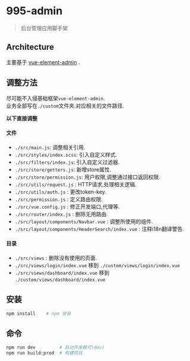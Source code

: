 # 995-admin
> 后台管理应用脚手架

## Architecture

主要基于 [vue-element-admin](https://github.com/PanJiaChen/vue-element-admin) .

## 调整方法

尽可能不入侵基础框架`vue-element-admin`.      
业务全部写在`./custom`文件夹.对应相关的文件路径.    

**以下直接调整**
 
#### 文件
* `./src/main.js`: 调整相关引用.
* `./src/styles/index.scss`: 引入自定义样式.
* `./src/filters/index.js`: 引入自定义过滤器.
* `./src/store/getters.js`: 新增store属性.
* `./src/store/permission.js`: 用户权限,调整通过接口返回权限.
* `./src/utils/request.js` : HTTP请求,处理相关逻辑.
* `./src/utils/auth.js` : 更改token-key.
* `./src/permission.js` : 定义路由权限.
* `./src/vue.config.js` : 修正开发端口,代理等.
* `./src/router/index.js` : 删除无用路由.
* `./src/layout/components/Navbar.vue` : 调整所使用的组件.
* `./src/layout/components/HeaderSearch/index.vue` : 注释i18n翻译警告.
#### 目录
* `./src/views` : 删除没有使用的页面.    
* `./src/views/login/index.vue` 移到 `./custom/views/login/index.vue`    
* `./src/views/dashboard/index.vue` 移到 `./custom/views/dashboard/index.vue`

## 安装

``` bash
npm install    # npm 安装
```

## 命令

``` bash
npm run dev         # 启动开发模式(dev)
npm run build:prod  # 构建项目
```


